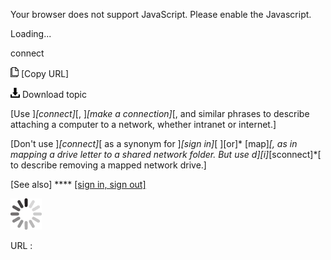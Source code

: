 Your browser does not support JavaScript. Please enable the Javascript.

Loading...

connect

![Copy URL](connect_files/Copy.png) [Copy URL]

![Download](connect_files/Download.png)
Download topic

[Use ]*[connect]*[, ]*[make a connection]*[, and similar phrases to describe attaching a computer to a network, whether intranet or internet.]

[Don't use ]*[connect]*[ as a synonym for ]*[sign in]*[ ][or]* [map]*[, as in mapping a drive letter to a shared network folder. But use *d*][*i*]*[sconnect]*[ to describe removing a mapped network drive.]

[See also] **** [[sign in, sign out]](https://worldready.cloudapp.net/Styleguide/Read?id=2700&topicid=28799)

![In progress](connect_files/activity-large.gif)

URL :


